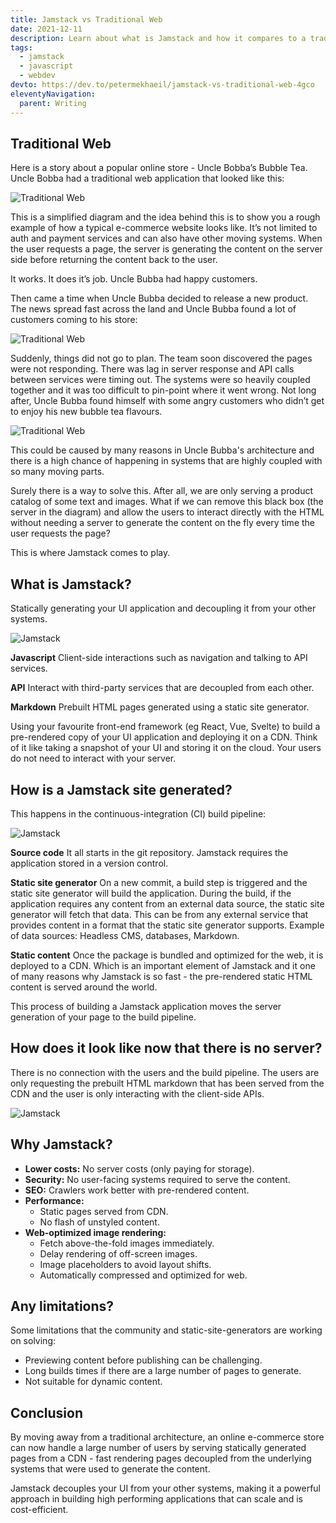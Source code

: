 ```yaml
---
title: Jamstack vs Traditional Web
date: 2021-12-11
description: Learn about what is Jamstack and how it compares to a traditional website. We go through the steps involved in building one, the components that make up a Jamstack site and its advantages and limitations.
tags:
  - jamstack
  - javascript
  - webdev
devto: https://dev.to/petermekhaeil/jamstack-vs-traditional-web-4gco
eleventyNavigation:
  parent: Writing
---
```


## Traditional Web

Here is a story about a popular online store - Uncle Bobba’s Bubble Tea. Uncle Bobba had a traditional web application that looked like this:

![Traditional Web](/images/uploads/jamstack-1.png 'Traditional Web')

This is a simplified diagram and the idea behind this is to show you a rough example of how a typical e-commerce website looks like. It’s not limited to auth and payment services and can also have other moving systems. When the user requests a page, the server is generating the content on the server side before returning the content back to the user.

It works. It does it’s job. Uncle Bubba had happy customers.

Then came a time when Uncle Bubba decided to release a new product. The news spread fast across the land and Uncle Bubba found a lot of customers coming to his store:

![Traditional Web](/images/uploads/jamstack-2.png 'Traditional Web')

Suddenly, things did not go to plan. The team soon discovered the pages were not responding. There was lag in server response and API calls between services were timing out. The systems were so heavily coupled together and it was too difficult to pin-point where it went wrong. Not long after, Uncle Bubba found himself with some angry customers who didn’t get to enjoy his new bubble tea flavours.

![Traditional Web](/images/uploads/jamstack-3.png 'Traditional Web')

This could be caused by many reasons in Uncle Bubba's architecture and there is a high chance of happening in systems that are highly coupled with so many moving parts.

Surely there is a way to solve this. After all, we are only serving a product catalog of some text and images. What if we can remove this black box (the server in the diagram) and allow the users to interact directly with the HTML without needing a server to generate the content on the fly every time the user requests the page?

This is where Jamstack comes to play.

## What is Jamstack?

Statically generating your UI application and decoupling it from your other systems.

![Jamstack](/images/uploads/jamstack-4.png 'Jamstack')

**Javascript** Client-side interactions such as navigation and talking to API services.

**API** Interact with third-party services that are decoupled from each other.

**Markdown** Prebuilt HTML pages generated using a static site generator.

Using your favourite front-end framework (eg React, Vue, Svelte) to build a pre-rendered copy of your UI application and deploying it on a CDN. Think of it like taking a snapshot of your UI and storing it on the cloud. Your users do not need to interact with your server.

## How is a Jamstack site generated?

This happens in the continuous-integration (CI) build pipeline:

![Jamstack](/images/uploads/jamstack-5.png 'Jamstack')

**Source code** It all starts in the git repository. Jamstack requires the application stored in a version control.

**Static site generator** On a new commit, a build step is triggered and the static site generator will build the application. During the build, if the application requires any content from an external data source, the static site generator will fetch that data. This can be from any external service that provides content in a format that the static site generator supports. Example of data sources: Headless CMS, databases, Markdown.

**Static content** Once the package is bundled and optimized for the web, it is deployed to a CDN. Which is an important element of Jamstack and it one of many reasons why Jamstack is so fast - the pre-rendered static HTML content is served around the world.

This process of building a Jamstack application moves the server generation of your page to the build pipeline.

## How does it look like now that there is no server?

There is no connection with the users and the build pipeline. The users are only requesting the prebuilt HTML markdown that has been served from the CDN and the user is only interacting with the client-side APIs.

![Jamstack](/images/uploads/jamstack-6.png 'Jamstack')

## Why Jamstack?

- **Lower costs:** No server costs (only paying for storage).
- **Security:** No user-facing systems required to serve the content.
- **SEO:** Crawlers work better with pre-rendered content.
- **Performance:**
  - Static pages served from CDN.
  - No flash of unstyled content.
- **Web-optimized image rendering:**
  - Fetch above-the-fold images immediately.
  - Delay rendering of off-screen images.
  - Image placeholders to avoid layout shifts.
  - Automatically compressed and optimized for web.

## Any limitations?

Some limitations that the community and static-site-generators are working on solving:

- Previewing content before publishing can be challenging.
- Long builds times if there are a large number of pages to generate.
- Not suitable for dynamic content.

## Conclusion

By moving away from a traditional architecture, an online e-commerce store can now handle a large number of users by serving statically generated pages from a CDN - fast rendering pages decoupled from the underlying systems that were used to generate the content.

Jamstack decouples your UI from your other systems, making it a powerful approach in building high performing applications that can scale and is cost-efficient.
